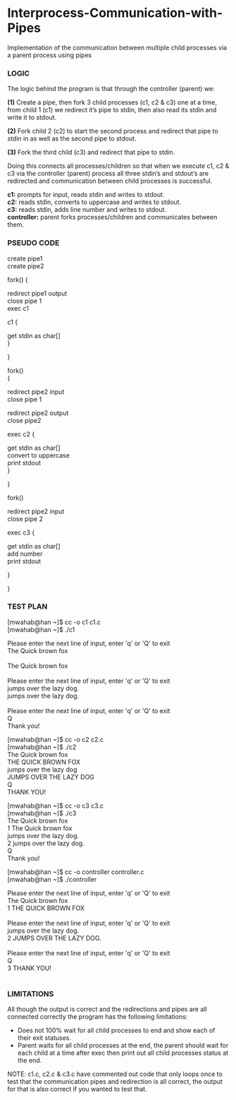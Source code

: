 # Interprocess-Communication-with-Pipes
Implementation of the communication between multiple child processes via a parent process using pipes

  
 
### LOGIC

  
The logic behind the program is that through the controller (parent) we:

**(1)** Create a pipe, then fork 3 child processes (c1, c2 & c3) one at a time, 
from child 1 (c1) we redirect it’s pipe to stdin, then also read its stdin and write it to stdout.

**(2)** Fork child 2 (c2) to start the second process and redirect that pipe to stdin in as well as the second pipe to stdout. 

**(3)** Fork the third child (c3) and redirect that pipe to stdin. 

Doing this connects all processes/children so that when we execute c1, c2 & c3 via the controller (parent) 
process all three stdin’s and stdout’s are redirected and communication between child processes is successful. 


**c1:** prompts for input, reads stdin and writes to stdout. <br />
**c2:** reads stdin, converts to uppercase and writes to stdout. <br />
**c3:** reads stdin, adds line number and writes to stdout.<br />
**controller:** parent forks processes/children and communicates between them.<br />

    
### PSEUDO CODE


create pipe1 <br />
create pipe2 <br />

fork()
{

redirect pipe1 output <br />
close pipe 1  <br />
exec c1 <br />

c1
{

get stdin as char[] <br />
}

}

fork()<br />
{

redirect pipe2 input <br />
close pipe 1 <br />

redirect pipe2 output <br />
close pipe2 <br />

exec c2
{

get stdin as char[] <br />
convert to uppercase <br />
print stdout <br />
}

}

fork()


redirect pipe2 input <br /> 
close pipe 2 <br />


exec c3
{

get stdin as char[] <br />
add number <br />
print stdout <br />

}

}


### TEST PLAN

[mwahab@han ~]$ cc -o c1 c1.c <br />
[mwahab@han ~]$ ./c1 <br />

Please enter the next line of input, enter 'q' or 'Q' to exit <br />
The Quick brown fox   <br />   
The Quick brown fox  <br />
 <br />
Please enter the next line of input, enter 'q' or 'Q' to exit <br />
jumps over the lazy dog. <br />
jumps over the lazy dog. <br />
 <br />
Please enter the next line of input, enter 'q' or 'Q' to exit <br />
Q <br />
Thank you! <br />

[mwahab@han ~]$ cc -o c2 c2.c <br />
[mwahab@han ~]$ ./c2 <br />
The Quick brown fox <br />
THE QUICK BROWN FOX <br />
jumps over the lazy dog <br />
JUMPS OVER THE LAZY DOG <br />
Q <br />
THANK YOU! <br />

[mwahab@han ~]$ cc -o c3 c3.c <br />
[mwahab@han ~]$ ./c3 <br />
The Quick brown fox <br />
 1 The Quick brown fox <br />
jumps over the lazy dog. <br />
 2 jumps over the lazy dog. <br />
Q <br />
Thank you! <br />

[mwahab@han ~]$ cc -o controller controller.c<br />
[mwahab@han ~]$ ./controller <br />

Please enter the next line of input, enter 'q' or 'Q' to exit <br />
The Quick brown fox <br />
 1 THE QUICK BROWN FOX <br />
 <br />
Please enter the next line of input, enter 'q' or 'Q' to exit <br />
jumps over the lazy dog. <br />
 2 JUMPS OVER THE LAZY DOG. <br />
 <br />
Please enter the next line of input, enter 'q' or 'Q' to exit <br />
Q <br />
 3 THANK YOU! <br />
 <br />

### LIMITATIONS


All though the output is correct and the redirections and pipes are all connected correctly the program has the following limitations: <br />

- Does not 100% wait for all child processes to end and show each of their exit statuses.  <br />
- Parent waits for all child processes at the end, the parent should wait for each child at a time after exec then print out all child processes status at the end. <br />


NOTE: c1.c, c2.c & c3.c have commented out code that only loops once to test that the communication pipes and redirection is all correct, the output for that is also correct if you wanted to test that. <br />
